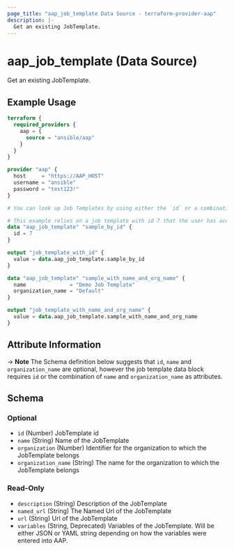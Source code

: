 ```yaml
---
page_title: "aap_job_template Data Source - terraform-provider-aap"
description: |-
  Get an existing JobTemplate.
---
```


# aap_job_template (Data Source)

Get an existing JobTemplate.


## Example Usage

```terraform
terraform {
  required_providers {
    aap = {
      source = "ansible/aap"
    }
  }
}

provider "aap" {
  host     = "https://AAP_HOST"
  username = "ansible"
  password = "test123!"
}

# You can look up Job Templates by using either the `id` or a combination of `name` and `organization_name`.

# This example relies on a job template with id 7 that the user has access to.
data "aap_job_template" "sample_by_id" {
  id = 7
}

output "job_template_with_id" {
  value = data.aap_job_template.sample_by_id
}

data "aap_job_template" "sample_with_name_and_org_name" {
  name              = "Demo Job Template"
  organization_name = "Default"
}

output "job_template_with_name_and_org_name" {
  value = data.aap_job_template.sample_with_name_and_org_name
}
```


## Attribute Information

-> **Note** The Schema definition below suggests that `id`, `name` and `organization_name` are optional, however the job template data block requires `id` or the combination of `name` and `organization_name` as attributes.

<!-- schema generated by tfplugindocs -->
## Schema

### Optional

- `id` (Number) JobTemplate id
- `name` (String) Name of the JobTemplate
- `organization` (Number) Identifier for the organization to which the JobTemplate belongs
- `organization_name` (String) The name for the organization to which the JobTemplate belongs

### Read-Only

- `description` (String) Description of the JobTemplate
- `named_url` (String) The Named Url of the JobTemplate
- `url` (String) Url of the JobTemplate
- `variables` (String, Deprecated) Variables of the JobTemplate. Will be either JSON or YAML string depending on how the variables were entered into AAP.
